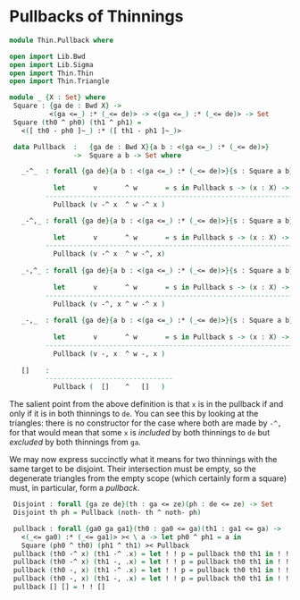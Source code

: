 # Pullbacks of Thinnings

```agda
module Thin.Pullback where

open import Lib.Bwd
open import Lib.Sigma
open import Thin.Thin
open import Thin.Triangle
```

```agda
module _ {X : Set} where
 Square : {ga de : Bwd X} ->
          <(ga <=_) :* (_<= de)> -> <(ga <=_) :* (_<= de)> -> Set
 Square (th0 ^ ph0) (th1 ^ ph1) = 
   <([ th0 - ph0 ]~_) :* ([ th1 - ph1 ]~_)>

 data Pullback  :   {ga de : Bwd X}{a b : <(ga <=_) :* (_<= de)>}
                ->  Square a b -> Set where

   _-^_  : forall {ga de}{a b : <(ga <=_) :* (_<= de)>}{s : Square a b} ->
   
           let       v       ^ w       = s in Pullback s -> (x : X) ->
         ---------------------------------------------------------------
           Pullback (v -^ x  ^ w -^ x )

   _-^,_ : forall {ga de}{a b : <(ga <=_) :* (_<= de)>}{s : Square a b} ->
   
           let       v       ^ w       = s in Pullback s -> (x : X) ->
         ---------------------------------------------------------------
           Pullback (v -^ x  ^ w -^, x)
     
   _-,^_ : forall {ga de}{a b : <(ga <=_) :* (_<= de)>}{s : Square a b} ->
   
           let       v       ^ w       = s in Pullback s -> (x : X) ->
         ---------------------------------------------------------------
           Pullback (v -^, x ^ w -^ x )
           
   _-,_  : forall {ga de}{a b : <(ga <=_) :* (_<= de)>}{s : Square a b} ->
   
           let       v       ^ w       = s in Pullback s -> (x : X) ->
         ---------------------------------------------------------------
           Pullback (v -, x  ^ w -, x )
           
   []    :
         --------------------------------
           Pullback (  []    ^   []   )     
```

The salient point from the above definition is that `x` is in the pullback
if and only if it is in both thinnings to `de`. You can see this by looking
at the triangles: there is no constructor for the case where both are made
by `-^,` for that would mean that some `x` is *included* by both thinnings
to `de` but *excluded* by both thinnings from `ga`.

We may now express succinctly what it means for two thinnings with the
same target to be disjoint. Their intersection must be empty, so the
degenerate triangles from the empty scope (which certainly form a square)
must, in particular, form a *pullback*.

```agda
 Disjoint : forall {ga ze de}(th : ga <= ze)(ph : de <= ze) -> Set
 Disjoint th ph = Pullback (noth- th ^ noth- ph)
```

```agda
 pullback : forall {ga0 ga ga1}(th0 : ga0 <= ga)(th1 : ga1 <= ga) ->
   <(_<= ga0) :* (_<= ga1)> >< \ a -> let ph0 ^ ph1 = a in
   Square (ph0 ^ th0) (ph1 ^ th1) >< Pullback
 pullback (th0 -^ x) (th1 -^ .x) = let ! ! p = pullback th0 th1 in ! ! p -^ x
 pullback (th0 -^ x) (th1 -, .x) = let ! ! p = pullback th0 th1 in ! ! p -^, x
 pullback (th0 -, x) (th1 -^ .x) = let ! ! p = pullback th0 th1 in ! ! p -,^ x
 pullback (th0 -, x) (th1 -, .x) = let ! ! p = pullback th0 th1 in ! ! p -, x
 pullback [] [] = ! ! []
```
